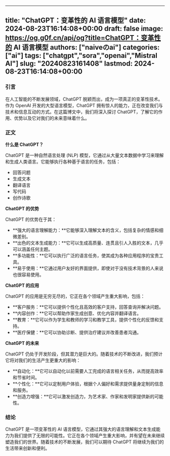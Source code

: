 
---
title: "ChatGPT：变革性的 AI 语言模型"
date: 2024-08-23T16:14:08+00:00
draft: false
image: https://og.g0f.cn/api/og?title=ChatGPT：变革性的 AI 语言模型
authors: ["naiveのai"]
categories: ["ai"]
tags: ["chatgpt","sora","openai","Mistral AI"]
slug: "20240823161408"
lastmod: 2024-08-23T16:14:08+00:00
---
### 引言

在人工智能的不断发展领域，ChatGPT 脱颖而出，成为一项真正的变革性技术。作为 OpenAI 开发的大型语言模型，ChatGPT 拥有惊人的能力，正在改变我们与技术和信息互动的方式。在这篇博文中，我们将深入探讨 ChatGPT，了解它的作用、优势以及它对我们的未来意味着什么。

### 正文

**什么是 ChatGPT？**

ChatGPT 是一种自然语言处理 (NLP) 模型，它通过从大量文本数据中学习来理解和生成人类语言。它能够执行各种基于语言的任务，包括：

- 回答问题
- 生成文本
- 翻译语言
- 写代码
- 创作诗歌

**ChatGPT 的优势**

ChatGPT 的优势在于其：

- **强大的语言理解能力：**它能够深入理解文本的含义，包括复杂的情感和细微差别。
- **出色的文本生成能力：**它可以生成高质量、连贯且引人入胜的文本，几乎可以涵盖任何主题。
- **多功能性：**它可以执行广泛的语言任务，使其成为各种应用程序的宝贵工具。
- **易于使用：**它通过用户友好的界面提供，即使对于没有技术背景的人来说也很容易使用。

**ChatGPT 的应用**

ChatGPT 的应用是无穷无尽的，它正在各个领域产生重大影响，包括：

- **客户服务：**它可以提供个性化且高效的客户支持，回答查询并解决问题。
- **内容创作：**它可以帮助作家生成创意、优化内容并翻译语言。
- **教育：**它可以作为学生和教师的学习和教学工具，提供个性化的反馈和支持。
- **医疗保健：**它可以协助诊断、提供治疗建议并改善患者沟通。

**ChatGPT 的未来**

ChatGPT 仍处于开发阶段，但其潜力是巨大的。随着技术的不断改进，我们预计它将对我们的生活产生更重大的影响：

- **自动化：**它可以自动化以前需要人工完成的语言相关任务，从而提高效率和节省时间。
- **个性化：**它可以定制用户体验，根据个人偏好和需求提供量身定制的信息和服务。
- **创造力增强：**它可以激发创造力，为艺术家、作家和发明家提供新的可能性。

### 结论

ChatGPT 是一项变革性的 AI 语言模型，它通过其强大的语言理解和文本生成能力为我们提供了无限的可能性。它正在各个领域产生重大影响，并有望在未来继续塑造我们的世界。随着技术的不断发展，我们可以期待 ChatGPT 将继续为我们的生活带来创新和便利。